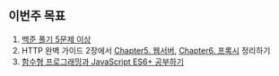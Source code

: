 ## 이번주 목표

1. [백준 풀기 5문제 이상]()
2. HTTP 완벽 가이드 2장에서 [Chapter5. 웹서버](), [Chapter6. 프록시]() 정리하기 
3. [함수형 프로그래밍과 JavaScript ES6+ 공부하기]()
